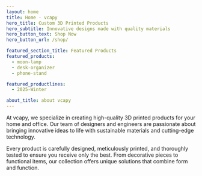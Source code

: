 ```yaml
---
layout: home
title: Home - vcapy
hero_title: Custom 3D Printed Products
hero_subtitle: Innovative designs made with quality materials
hero_button_text: Shop Now
hero_button_url: /shop/

featured_section_title: Featured Products
featured_products:
  - moon-lamp
  - desk-organizer
  - phone-stand

featured_productlines:
  - 2025-Winter

about_title: about vcapy
---
```


At vcapy, we specialize in creating high-quality 3D printed products for your home and office. Our team of designers and engineers are passionate about bringing innovative ideas to life with sustainable materials and cutting-edge technology.

Every product is carefully designed, meticulously printed, and thoroughly tested to ensure you receive only the best. From decorative pieces to functional items, our collection offers unique solutions that combine form and function.
